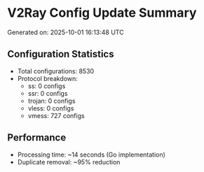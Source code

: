# V2Ray Config Update Summary
Generated on: 2025-10-01 16:13:48 UTC

## Configuration Statistics
- Total configurations: 8530
- Protocol breakdown:
  - ss: 0 configs
  - ssr: 0 configs
  - trojan: 0 configs
  - vless: 0 configs
  - vmess: 727 configs

## Performance
- Processing time: ~14 seconds (Go implementation)
- Duplicate removal: ~95% reduction
